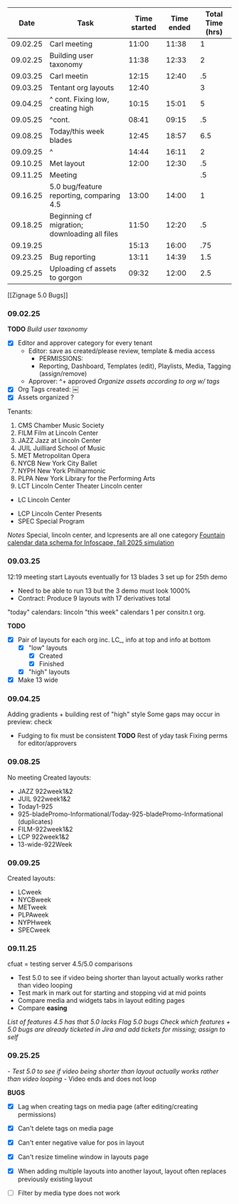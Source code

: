 
| Date     | Task                                          | Time started | Time ended | Total Time (hrs) |
| -------- | --------------------------------------------- | ------------ | ---------- | ---------------- |
| 09.02.25 | Carl meeting                                  | 11:00        | 11:38      | 1                |
| 09.02.25 | Building user taxonomy                        | 11:38        | 12:33      | 2                |
| 09.03.25 | Carl meetin                                   | 12:15        | 12:40      | .5               |
| 09.03.25 | Tentant org layouts                           | 12:40        |            | 3                |
| 09.04.25 | ^ cont. Fixing low, creating high             | 10:15        | 15:01      | 5                |
| 09.05.25 | ^cont.                                        | 08:41        | 09:15      | .5               |
| 09.08.25 | Today/this week blades                        | 12:45        | 18:57      | 6.5              |
| 09.09.25 | ^                                             | 14:44        | 16:11      | 2                |
| 09.10.25 | Met layout                                    | 12:00        | 12:30      | .5               |
| 09.11.25 | Meeting                                       |              |            | .5               |
| 09.16.25 | 5.0 bug/feature reporting, comparing 4.5      | 13:00        | 14:00      | 1                |
| 09.18.25 | Beginning cf migration; downloading all files | 11:50        | 12:20      | .5               |
| 09.19.25 |                                               | 15:13        | 16:00      | .75              |
| 09.23.25 | Bug reporting                                 | 13:11        | 14:39      | 1.5              |
| 09.25.25 | Uploading cf assets to gorgon                 | 09:32        | 12:00      | 2.5              |
[[Zignage 5.0 Bugs]]
### 09.02.25 
**TODO**
*Build user taxonomy*
- [x] Editor and approver category for every tenant
	- Editor: save as created/please review, template & media access 
		- PERMISSIONS:
		- Reporting, Dashboard, Templates (edit), Playlists, Media, Tagging (assign/remove)
	- Approver: ^+ approved
*Organize assets according to org w/ tags*
- [x] Org Tags created: ￼
- [x] Assets organized ?

Tenants:
1. CMS		Chamber Music Society
2. FILM		Film at Lincoln Center
3. JAZZ		Jazz at Lincoln Center
4. JUIL		Juilliard School of Music
5. MET		Metropolitan Opera
6. NYCB		New York City Ballet
7. NYPH		New York Philharmonic
8. PLPA		New York Library for the Performing Arts		
9. LCT			Lincoln Center Theater
Lincoln center
+ LC 			Lincoln Center
- LCP			Lincoln Center Presents
- SPEC		Special Program


*Notes*
Special, lincoln center, and lcpresents are all one category
[Fountain calendar data schema for Infoscape, fall 2025 simulation](https://docs.google.com/document/d/1WVbPYupTsXncmuGdq30EqXmZBlJwF1TsNauZcMGjGQQ/edit?tab=t.0)

### 09.03.25 
12:19 meeting start
Layouts eventually for 13 blades 3 set up for 25th demo
- Need to be able to run 13 but the 3 demo must look 1000%
- Contract: Produce 9 layouts with 17 derivatives total 

"today" calendars: lincoln
"this week" calendars 1 per consitn.t org.

**TODO**
- [x] Pair of layouts for each org inc. LC_, info at top and info at bottom
	- [x] "low" layouts
		- [x] Created
		- [x] Finished
	- [x] "high" layouts
- [x] Make 13 wide 

### 09.04.25
Adding gradients + building rest of "high" style
Some gaps may occur in preview: check
- Fudging to fix must be consistent
**TODO**
Rest of yday task 
Fixing perms for editor/approvers

### 09.08.25
No meeting
Created layouts:
- JAZZ 922week1&2
- JUIL 922week1&2
- Today1-925
- 925-bladePromo-Informational/Today-925-bladePromo-Informational (duplicates)
- FILM-922week1&2
- LCP 922week1&2
- 13-wide-922Week

### 09.09.25
Created layouts: 
- LCweek
- NYCBweek
- METweek
- PLPAweek
- NYPHweek
- SPECweek
### 09.11.25
cfuat = testing server
4.5/5.0 comparisons
- Test 5.0 to see if video being shorter than layout actually works rather than video looping 
- Test mark in mark out for starting and stopping vid at mid points
- Compare media and widgets tabs in layout editing pages
- Compare **easing**

*List of features 4.5 has that 5.0 lacks*
*Flag 5.0 bugs*
*Check which features + 5.0 bugs are already ticketed in Jira and add tickets for missing; assign to self*

### 09.25.25
*- Test 5.0 to see if video being shorter than layout actually works rather than video looping* - Video ends and does not loop


**BUGS**
- [x] Lag when creating tags on media page (after editing/creating permissions)
- [x] Can't delete tags on media page
- [x] Can't enter negative value for pos in layout
- [x] Can't resize timeline window in layouts page
- [x] When adding multiple layouts into another layout, layout often replaces previously existing layout
- [ ] Filter by media type does not work

